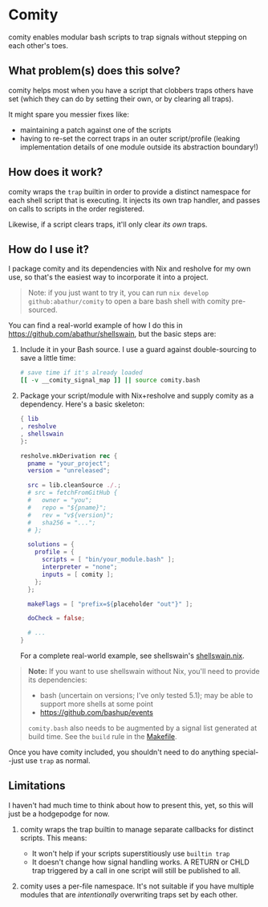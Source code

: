 # Comity
comity enables modular bash scripts to trap signals
without stepping on each other's toes.

## What problem(s) does this solve?
comity helps most when you have a script that
clobbers traps others have set (which they can do
by setting their own, or by clearing all traps).

It might spare you messier fixes like:
- maintaining a patch against one of the scripts
- having to re-set the correct traps in an outer
  script/profile (leaking implementation details
  of one module outside its abstraction boundary!)

## How does it work?
comity wraps the `trap` builtin in order to provide 
a distinct namespace for each shell script that is 
executing. It injects its own trap handler, and 
passes on calls to scripts in the order registered.

Likewise, if a script clears traps, it'll only clear 
_its own_ traps.

## How do I use it?
I package comity and its dependencies with Nix and 
resholve for my own use, so that's the easiest way 
to incorporate it into a project. 

> Note: if you just want to try it, you can run `nix develop github:abathur/comity` to open a bare bash shell with comity pre-sourced.

You can find a real-world example of how I do this 
in https://github.com/abathur/shellswain, but the 
basic steps are:

1. Include it in your Bash source. I use a guard 
against double-sourcing to save a little time:

    ```bash
    # save time if it's already loaded
    [[ -v __comity_signal_map ]] || source comity.bash
    ```

2. Package your script/module with Nix+resholve and 
supply comity as a dependency. Here's a basic skeleton:

    ```nix
    { lib
    , resholve
    , shellswain
    }:

    resholve.mkDerivation rec {
      pname = "your_project";
      version = "unreleased";

      src = lib.cleanSource ./.;
      # src = fetchFromGitHub {
      #   owner = "you";
      #   repo = "${pname}";
      #   rev = "v${version}";
      #   sha256 = "...";
      # };

      solutions = {
        profile = {
          scripts = [ "bin/your_module.bash" ];
          interpreter = "none";
          inputs = [ comity ];
        };
      };

      makeFlags = [ "prefix=${placeholder "out"}" ];

      doCheck = false;

      # ...
    }

    ```

    For a complete real-world example, see shellswain's 
    [shellswain.nix](https://github.com/abathur/shellswain/blob/master/shellswain.nix).


> **Note:** If you want to use shellswain without Nix, 
> you'll need to provide its dependencies: 
> - bash (uncertain on versions; I've only tested 5.1);
>   may be able to support more shells at some point
> - https://github.com/bashup/events
> 
> `comity.bash` also needs to be augmented by a signal 
>  list generated at build time. See the `build` rule 
>  in the [Makefile](Makefile).

Once you have comity included, you shouldn't need to 
do anything special--just use `trap` as normal.

## Limitations
I haven't had much time to think about how to
present this, yet, so this will just be a hodgepodge
for now.

1. comity wraps the trap builtin to manage separate
   callbacks for distinct scripts. This means:
   - It won't help if your scripts superstitiously
     use `builtin trap`
   - It doesn't change how signal handling works.
     A RETURN or CHLD trap triggered by a call in
     one script will still be published to all.

2. comity uses a per-file namespace. It's not suitable 
   if you have multiple modules that are _intentionally_ 
   overwriting traps set by each other.
